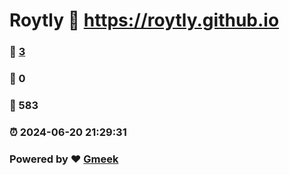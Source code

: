 # Roytly :link: https://roytly.github.io 
### :page_facing_up: [3](https://roytly.github.io/tag.html) 
### :speech_balloon: 0 
### :hibiscus: 583 
### :alarm_clock: 2024-06-20 21:29:31 
### Powered by :heart: [Gmeek](https://github.com/Meekdai/Gmeek)
